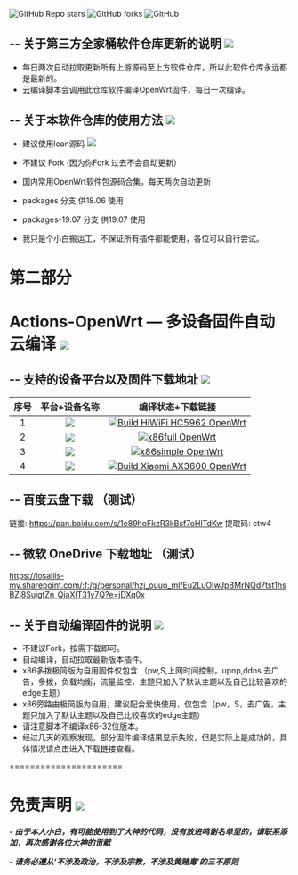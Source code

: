 ![GitHub Repo stars](https://img.shields.io/github/stars/insChow/Actions-OpenWrt?color=Blue&label=Stars&style=for-the-badge)
![GitHub forks](https://img.shields.io/github/forks/insChow/Actions-OpenWrt?color=Blue&label=Fork&style=for-the-badge)
![GitHub](https://img.shields.io/github/license/insChow/Actions-OpenWrt?color=Blue&style=for-the-badge)


-- 关于第三方全家桶软件仓库更新的说明 [![](https://img.shields.io/badge/-软件库更新说明-lightgrey.svg)](#软件库更新说明-)
-------------

- 每日两次自动拉取更新所有上游源码至上方软件仓库，所以此软件仓库永远都是最新的。
- 云编译脚本会调用此仓库软件编译OpenWrt固件，每日一次编译。


-- 关于本软件仓库的使用方法 [![](https://img.shields.io/badge/-软件库使用方法-lightgrey.svg)](#软件库使用方法-)
-------------

- 建议使用lean源码 [![](https://img.shields.io/badge/Lean-源码-orange.svg)](https://github.com/coolsnowwolf/lede)

- 不建议 Fork (因为你Fork 过去不会自动更新）

- 国内常用OpenWrt软件包源码合集，每天两次自动更新

- packages 分支 供18.06 使用

- packages-19.07 分支 供19.07 使用

- 我只是个小白搬运工，不保证所有插件都能使用，各位可以自行尝试。

第二部分
======================

Actions-OpenWrt — 多设备固件自动云编译 [![](https://img.shields.io/badge/-云编译固件-green.svg)](#云编译固件-)
======================

-- 支持的设备平台以及固件下载地址 [![](https://img.shields.io/badge/-设备及固件列表下载-lightgrey.svg)](#设备及固件列表下载-)
-------------

|    序号   |     平台+设备名称     |   编译状态+下载链接 |  
| :-----------------: | :-------------: |:-----------------: | 
| 1 |   [![](https://img.shields.io/badge/OpenWrt-%E6%9E%81%E8%B7%AF%E7%94%B1%20HC5962-yellowgreen.svg)](https://github.com/insChow/Actions-OpenWrt/actions?query=workflow%3A%22Build+HiWiFi+HC5962+OpenWrt%22)    | [![Build HiWiFi HC5962 OpenWrt](https://github.com/insChow/Actions-OpenWrt/workflows/Build%20HiWiFi%20HC5962%20OpenWrt/badge.svg)](https://github.com/insChow/Actions-OpenWrt/actions?query=workflow%3A%22Build+HiWiFi+HC5962+OpenWrt%22) |
| 2 |   [![](https://img.shields.io/badge/OpenWrt-x86%E5%A4%9A%E6%8B%A8%E6%9E%81%E7%AE%80%E7%89%88-lightgrey.svg)](https://github.com/insChow/Actions-OpenWrt/actions?query=workflow%3A%22x86%E5%A4%9A%E6%8B%A8%E6%9E%81%E7%AE%80+OpenWrt%22)    | [![x86full OpenWrt](https://github.com/insChow/Actions-OpenWrt/actions/workflows/x86full.yml/badge.svg)](https://github.com/insChow/Actions-OpenWrt/actions/workflows/x86full.yml) |
| 3 |   [![](https://img.shields.io/badge/OpenWrt-x86%E6%97%81%E8%B7%AF%E7%94%B1%E6%9E%81%E7%AE%80%E7%89%88-yellowgreen.svg)](https://github.com/insChow/Actions-OpenWrt/actions?query=workflow%3A%22x86%E6%97%81%E8%B7%AF%E7%94%B1%E6%9E%81%E7%AE%80+OpenWrt%22)    | [![x86simple OpenWrt](https://github.com/insChow/Actions-OpenWrt/actions/workflows/x86simple.yml/badge.svg)](https://github.com/insChow/Actions-OpenWrt/actions/workflows/x86simple.yml) |
| 4 |   [![](https://img.shields.io/badge/OpenWrt-XIAOMI--AX3600-yellowgreen)](https://github.com/insChow/Actions-OpenWrt/actions/workflows/mi_ax3600.yml)    | [![Build Xiaomi AX3600 OpenWrt](https://github.com/insChow/Actions-OpenWrt/actions/workflows/mi_ax3600.yml/badge.svg)](https://github.com/insChow/Actions-OpenWrt/actions/workflows/mi_ax3600.yml) |


-- 百度云盘下载 （测试）
-------------

链接: https://pan.baidu.com/s/1e89hoFkzR3kBsf7oHlTdKw 提取码: ctw4 

-- 微软 OneDrive 下载地址 （测试）
-------------

https://losaiiis-my.sharepoint.com/:f:/g/personal/hzj_ouuo_ml/Eu2LuOIwJpBMrNQd7tst1hsBZj8SujgtZn_QjaXIT31y7Q?e=jDXq0x

-- 关于自动编译固件的说明 [![](https://img.shields.io/badge/-自动编译说明-lightgrey.svg)](#自动编译说明-)
-------------

- 不建议Fork，按需下载即可。
- 自动编译，自动拉取最新版本插件。
- x86多拨极简版为自用固件仅包含 （pw,S,上网时间控制，upnp,ddns,去广告，多拨，负载均衡，流量监控，主题只加入了默认主题以及自己比较喜欢的edge主题）
- x86旁路由极简版为自用，建议配合爱快使用，仅包含（pw，S，去广告，主题只加入了默认主题以及自己比较喜欢的edge主题）
- 请注意脚本不编译x86-32位版本。
- 经过几天的观察发现，部分固件编译结果显示失败，但是实际上是成功的，具体情况请点击进入下载链接查看。

======================

免责声明 [![](https://img.shields.io/badge/-免责声明-green.svg)](#免责声明-)
======================
***- 由于本人小白，有可能使用到了大神的代码，没有放进鸣谢名单里的，请联系添加，再次感谢各位大神的贡献***

***- 请务必遵从‘不涉及政治，不涉及宗教，不涉及黄赌毒’的三不原则***


